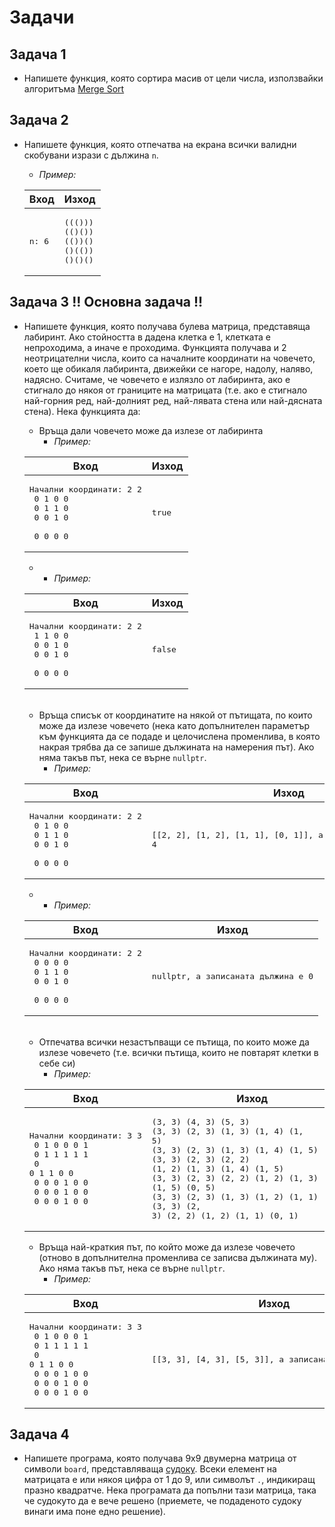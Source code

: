 ﻿# Задачи

## Задача 1
- Напишете функция, която сортира масив от цели числа, използвайки алгоритъма [Merge Sort](https://en.wikipedia.org/wiki/Merge_sort)

## Задача 2
- Напишете функция, която отпечатва на екрана всички валидни скобувани изрази с дължина `n`.
    * *Пример:*
    
   | Вход  | Изход |
   | ------------- | ------------- |
   | <pre>n: 6</pre> | <pre>((()))<br>(()())<br>(())()<br>()(())<br>()()()</pre>  |

## Задача 3 !! **Основна задача** !!
- Напишете функция, която получава булева матрица, представяща лабиринт. Ако стойността в дадена клетка е 1, клетката е непроходима, а иначе е проходима. Функцията получава и 2 неотрицателни числа, които са началните координати на човечето, което ще обикаля лабиринта, движейки се нагоре, надолу, наляво, надясно. Считаме, че човечето е излязло от лабиринта, ако е стигнало до някоя от границите на матрицата (т.е. ако е стигнало най-горния ред, най-долният ред, най-лявата стена или най-дясната стена). Нека функцията да:
    * Връща дали човечето може да излезе от лабиринта
        * *Пример:*
  
   | Вход  | Изход |
   | ------------- | ------------- |
   | <pre>Начални координати: 2 2<br> 0 1 0 0 <br> 0 1 1 0 <br> 0 0 1 0 <br> 0 0 0 0</pre> | <pre>true</pre>  |

     *
         * *Пример:*
  
   | Вход  | Изход |
   | ------------- | ------------- |
   | <pre>Начални координати: 2 2<br> 1 1 0 0 <br> 0 0 1 0 <br> 0 0 1 0 <br> 0 0 0 0</pre> | <pre>false</pre>  |
  <br>
  
    * Връща списък от координатите на някой от пътищата, по които може да излезе човечето (нека като допълнителен параметър към функцията да се подаде и целочислена променлива, в която накрая трябва да се запише дължината на намерения път). Ако няма такъв път, нека се върне `nullptr`.
        * *Пример:*
      
   | Вход  | Изход |
   | ------------- | ------------- |
   | <pre>Начални координати: 2 2<br> 0 1 0 0 <br> 0 1 1 0 <br> 0 0 1 0 <br> 0 0 0 0</pre> | <pre>[[2, 2], [1, 2], [1, 1], [0, 1]], а записаната дължина е 4</pre>  |

     *
         * *Пример:*
  
   | Вход  | Изход |
   | ------------- | ------------- |
   | <pre>Начални координати: 2 2<br> 0 0 0 0 <br> 0 1 1 0 <br> 0 0 1 0 <br> 0 0 0 0</pre> | <pre>nullptr, а записаната дължина е 0</pre>  |
  <br>
  
    * Отпечатва всички незастъпващи се пътища, по които може да излезе човечето (т.е. всички пътища, които не повтарят клетки в себе си) 
        * *Пример:*
      
   | Вход  | Изход |
   | ------------- | ------------- |
   | <pre>Начални координати: 3 3<br> 0 1 0 0 0 1 <br> 0 1 1 1 1 1 <br> 0 0 1 1 0 0 <br> 0 0 0 1 0 0 <br> 0 0 0 1 0 0 <br> 0 0 0 1 0 0</pre> | <pre>(3, 3) (4, 3) (5, 3) <br>(3, 3) (2, 3) (1, 3) (1, 4) (1, 5)<br>(3, 3) (2, 3) (1, 3) (1, 4) (1, 5) (0, 5)<br>(3, 3) (2, 3) (2, 2) (1, 2) (1, 3) (1, 4) (1, 5)<br>(3, 3) (2, 3) (2, 2) (1, 2) (1, 3) (1, 4) (1, 5) (0, 5)<br>(3, 3) (2, 3) (1, 3) (1, 2) (1, 1) (0, 1)<br>(3, 3) (2, 3) (2, 2) (1, 2) (1, 1) (0, 1)</pre>  |
  
    *  Връща най-краткия път, по който може да излезе човечето (отново в допълнителна променлива се записва дължината му). Ако няма такъв път, нека се върне `nullptr`.
        * *Пример:*
      
   | Вход  | Изход |
   | ------------- | ------------- |
   | <pre>Начални координати: 3 3<br> 0 1 0 0 0 1 <br> 0 1 1 1 1 1 <br> 0 0 1 1 0 0 <br> 0 0 0 1 0 0 <br> 0 0 0 1 0 0 <br> 0 0 0 1 0 0</pre> | <pre>[[3, 3], [4, 3], [5, 3]], а записаната дължина е 3</pre>  |
 
## Задача 4
- Напишете програма, която получава 9x9 двумерна матрица от символи `board`, представляваща [судоку](https://en.wikipedia.org/wiki/Sudoku). Всеки елемент на матрицата е или някоя цифра от 1 до 9, или символът `.`, индикиращ празно квадратче. Нека програмата да попълни тази матрица, така че судокуто да е вече решено (приемете, че подаденото судоку винаги има поне едно решение).
